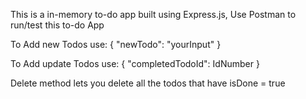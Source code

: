 This is a in-memory to-do app built using Express.js, 
Use Postman to run/test this to-do App

To Add new Todos use: 
{
"newTodo": "yourInput"
}

To Add update Todos use: 
{
"completedTodoId": IdNumber
}

Delete method lets you delete all the todos that have isDone = true
